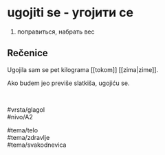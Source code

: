 # ugojiti se - угојити се

1. поправиться, набрать вес

## Rečenice

Ugojila sam se pet kilograma [[tokom]] [[zima|zime]].

Ako budem jeo previše slatkiša, ugojiću se.

<br>

#vrsta/glagol  
#nivo/A2  

#tema/telo  
#tema/zdravlje  
#tema/svakodnevica
